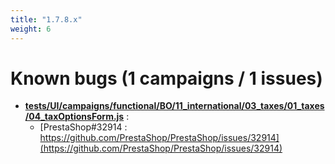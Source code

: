 ```yaml
---
title: "1.7.8.x"
weight: 6
---
```


# Known bugs (1 campaigns / 1 issues)
* **[tests/UI/campaigns/functional/BO/11_international/03_taxes/01_taxes/04_taxOptionsForm.js](https://github.com/PrestaShop/PrestaShop/tree/1.7.8.x/tests/UI/campaigns/functional/BO/11_international/03_taxes/01_taxes/04_taxOptionsForm.js)** :
  * [PrestaShop#32914 : https://github.com/PrestaShop/PrestaShop/issues/32914](https://github.com/PrestaShop/PrestaShop/issues/32914)
